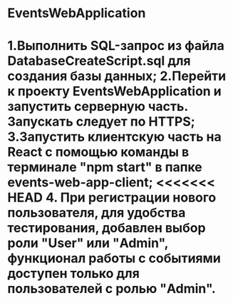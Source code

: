 # EventsWebApplication

1.Выполнить SQL-запрос из файла DatabaseCreateScript.sql для создания базы данных;
2.Перейти к проекту EventsWebApplication и запустить серверную часть. Запускать следует по HTTPS;
3.Запустить клиентскую часть на React с помощью команды в терминале "npm start" в папке events-web-app-client;
<<<<<<< HEAD
4. При регистрации нового пользователя, для удобства тестирования, добавлен выбор роли "User" или "Admin", функционал работы с событиями доступен только для пользователей с ролью "Admin".
=======
